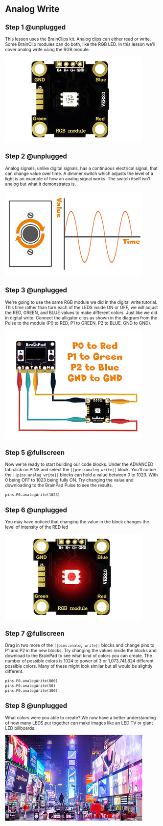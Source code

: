 # Analog Write

## Step 1 @unplugged
This lesson uses the BrainClips kit. Analog clips can either read or write. Some BrainClip modules can do both, like the RGB LED. In this lesson we'll cover analog write using the RGB module.

![BrainClip RGB Module](../static/images/rgbmodule.jpg)

## Step 2 @unplugged
Analog signals, unlike digital signals, has a continuous electrical signal, that can change value over time. A dimmer switch which adjusts the level of a light is an example of how an analog signal works. The switch itself isn't analog but what it demonstrates is. 

![Digital Signal](../static/images/analog1.jpg)

## Step 3 @unplugged
We're going to use the same RGB module we did in the digital write tutorial. This time rather than turn each of the LEDS inside ON or OFF, we will adjust the RED, GREEN, and BLUE values to make different colors. Just like we did in digital write. Connect the alligator clips as shown in the diagram from the Pulse to the module (P0 to RED, P1 to GREEN, P2 to BLUE, GND to GND).

 ![RGB Module Wiring Diagram](../static/images/clipdiagram1.jpg)

## Step 5 @fullscreen
Now we're ready to start building our code blocks. Under the ADVANCED tab click on PINS and select the ``||pins:analog write||`` block. You'll notice the ``||pins:analog write||`` blocks can hold a value between 0 to 1023. With 0 being OFF to 1023 being fully ON. Try changing the value and downloading to the BrainPad Pulse to see the results.  

 ```blocks
pins.P0.analogWrite(1023)
```

## Step 6 @unplugged
You may have noticed that changing the value in the block changes the level of intensity of the RED led  

![RGB Module Wiring Diagram](../static/images/redLed.jpg)

## Step 7 @fullscreen
Drag in two more of the ``||pins:analog write||`` blocks and change pins to P1 and P2 in the new blocks. Try changing the values inside the blocks and download to the BrainPad to see what kind of colors you can create. The number of possible colors is 1024 to power of 3 or 1,073,741,824 different possible colors. Many of these might look similar but all would be slightly different.

 ```blocks
pins.P0.analogWrite(800)
pins.P0.analogWrite(50)
pins.P0.analogWrite(300)
```

## Step 8 @unplugged
What colors were you able to create? We now have a better understanding of how many LEDS put together can make images like an LED TV or giant LED billboards.

![LED Billboards](../static/images/billboard.jpg)